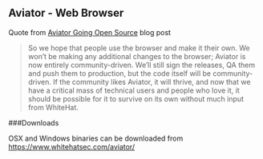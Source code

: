 Aviator - Web Browser
--------------------

Quote from [Aviator Going Open Source](https://blog.whitehatsec.com/aviator-going-open-source/) blog post

> So we hope that people use the browser and make it their own. We won’t be making any additional changes to the browser; Aviator is now entirely community-driven. We’ll still sign the releases, QA them and push them to production, but the code itself will be community-driven. If the community likes Aviator, it will thrive, and now that we have a critical mass of technical users and people who love it, it should be possible for it to survive on its own without much input from WhiteHat.

###Downloads

OSX and Windows binaries can be downloaded from https://www.whitehatsec.com/aviator/
